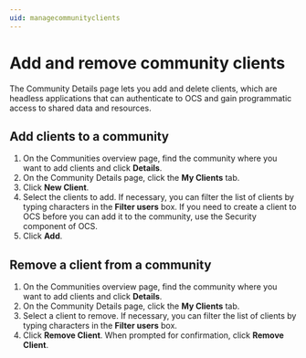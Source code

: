 ```yaml
---
uid: managecommunityclients
---
```


# Add and remove community clients

The Community Details page lets you add and delete clients, which are headless applications that can authenticate to OCS and gain programmatic access to shared data and resources.

## Add clients to a community

1. On the Communities overview page, find the community where you want to add clients and click **Details**.
2. On the Community Details page, click the **My Clients** tab.
3. Click **New Client**.
4. Select the clients to add. If necessary, you can filter the list of clients by typing characters in the **Filter users** box. If you need to create a client to OCS before you can add it to the community, use the Security component of OCS.
5. Click **Add**.

## Remove a client from a community

1. On the Communities overview page, find the community where you want to add clients and click **Details**.
2. On the Community Details page, click the **My Clients** tab.
3. Select a client to remove.  If necessary, you can filter the list of clients by typing characters in the **Filter users** box. 
4. Click **Remove Client**.  When prompted for confirmation, click **Remove Client**.